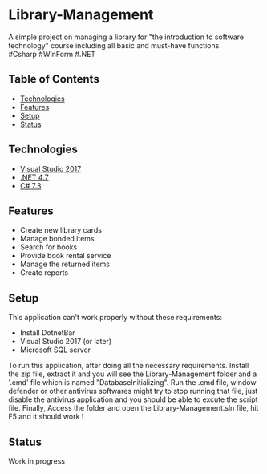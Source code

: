 # Library-Management
A simple project on managing a library for "the introduction to software technology" course including all basic and must-have functions.  
#Csharp #WinForm #.NET

## Table of Contents
* [Technologies](#technologies)
* [Features](#features)
* [Setup](#setup)
* [Status](#status)

## Technologies
* [Visual Studio 2017](https://visualstudio.microsoft.com/vs/)
* [.NET 4.7](https://dotnet.microsoft.com/)
* [C# 7.3](https://docs.microsoft.com/en-us/dotnet/csharp/whats-new/csharp-7-3)

## Features
* Create new library cards
* Manage bonded items
* Search for books
* Provide book rental service
* Manage the returned items
* Create reports

## Setup
This application can't work properly without these requirements:
* Install DotnetBar
* Visual Studio 2017 (or later)
* Microsoft SQL server

To run this application, after doing all the necessary requirements. Install the zip file, extract it and you will see the Library-Management folder and a '.cmd' file which is named "DatabaseInitializing". Run the .cmd file, window defender or other antivirus softwares might try to stop running that file, just disable the antivirus application and you should be able to excute the script file. Finally, Access the folder and open the Library-Management.sln file, hit F5 and it should work !  

## Status
Work in progress
